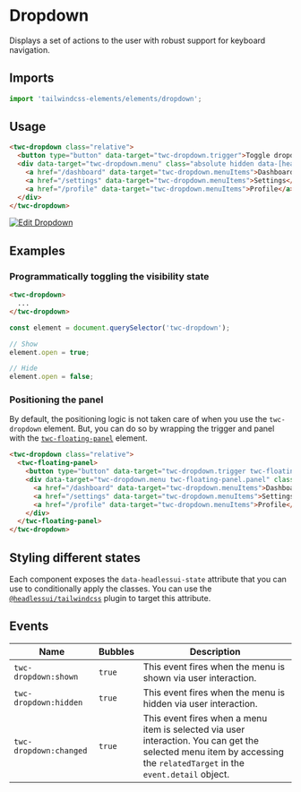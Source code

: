 # Dropdown

Displays a set of actions to the user with robust support for keyboard navigation.

## Imports

```js
import 'tailwindcss-elements/elements/dropdown';
```

## Usage

```html
<twc-dropdown class="relative">
  <button type="button" data-target="twc-dropdown.trigger">Toggle dropdown</button>
  <div data-target="twc-dropdown.menu" class="absolute hidden data-[headlessui-state='open']:block">
    <a href="/dashboard" data-target="twc-dropdown.menuItems">Dashboard</a>
    <a href="/settings" data-target="twc-dropdown.menuItems">Settings</a>
    <a href="/profile" data-target="twc-dropdown.menuItems">Profile</a>
  </div>
</twc-dropdown>
```

[![Edit Dropdown](https://codesandbox.io/static/img/play-codesandbox.svg)](https://codesandbox.io/p/sandbox/dropdown-k3yh6f)

## Examples

### Programmatically toggling the visibility state

```html
<twc-dropdown>
  ...
</twc-dropdown>
```

```js
const element = document.querySelector('twc-dropdown');

// Show
element.open = true;

// Hide
element.open = false;
```

### Positioning the panel

By default, the positioning logic is not taken care of when you use the `twc-dropdown` element. But, you can do so by
wrapping the trigger and panel with the [`twc-floating-panel`](../floating_panel/README.md) element.

```html
<twc-dropdown class="relative">
  <twc-floating-panel>
    <button type="button" data-target="twc-dropdown.trigger twc-floating-panel.trigger">Toggle dropdown</button>
    <div data-target="twc-dropdown.menu twc-floating-panel.panel" class="absolute hidden data-[headlessui-state='open']:block">
      <a href="/dashboard" data-target="twc-dropdown.menuItems">Dashboard</a>
      <a href="/settings" data-target="twc-dropdown.menuItems">Settings</a>
      <a href="/profile" data-target="twc-dropdown.menuItems">Profile</a>
    </div>
  </twc-floating-panel>
</twc-dropdown>
```

## Styling different states

Each component exposes the `data-headlessui-state` attribute that you can use to conditionally apply the classes. You
can use the [`@headlessui/tailwindcss`](https://github.com/tailwindlabs/headlessui/tree/main/packages/%40headlessui-tailwindcss)
plugin to target this attribute.

## Events

| Name                   | Bubbles   | Description                                                                                                                                                           |
| ------                 | --------- | ------------                                                                                                                                                          |
| `twc-dropdown:shown`   | `true`    | This event fires when the menu is shown via user interaction.                                                                                                         |
| `twc-dropdown:hidden`  | `true`    | This event fires when the menu is hidden via user interaction.                                                                                                        |
| `twc-dropdown:changed` | `true`    | This event fires when a menu item is selected via user interaction. You can get the selected menu item by accessing the `relatedTarget` in the `event.detail` object. |

